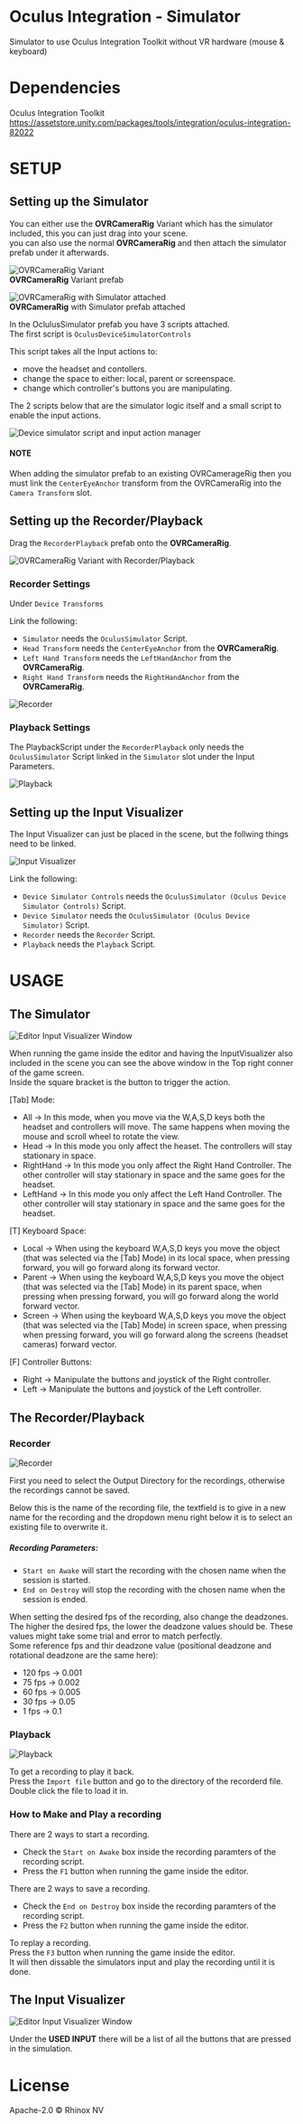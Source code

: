 # Oculus Integration - Simulator

Simulator to use Oculus Integration Toolkit without VR hardware
(mouse & keyboard)

# Dependencies

Oculus Integration Toolkit
https://assetstore.unity.com/packages/tools/integration/oculus-integration-82022


# SETUP

## Setting up the Simulator
You can either use the **OVRCameraRig** Variant which has the simulator included, this you can just drag into your scene.  
you can also use the normal **OVRCameraRig** and then attach the simulator prefab under it afterwards. 

![OVRCameraRig Variant](https://user-images.githubusercontent.com/76707656/221580217-dab6c536-2421-44da-9e55-314df09e616a.png)  
**OVRCameraRig** Variant prefab

![OVRCameraRig with Simulator attached](https://user-images.githubusercontent.com/76707656/221580431-1daaf75f-c4c9-40c7-93aa-33002002dd27.png)  
**OVRCameraRig** with Simulator prefab attached

In the OclulusSimulator prefab you have 3 scripts attached.  
The first script is `OculusDeviceSimulatorControls`

This script takes all the Input actions to:
- move the headset and contollers.
- change the space to either: local, parent or screenspace.
- change which controller's buttons you are manipulating. 

The 2 scripts below that are the simulator logic itself and a small script to enable the input actions.

![Device simulator script and input action manager](https://user-images.githubusercontent.com/76707656/221581792-b131b649-7964-4c06-a9f4-db5ebb231d73.png)

#### NOTE
When adding the simulator prefab to an existing OVRCamerageRig then you must link the `CenterEyeAnchor` transform from the OVRCameraRig into the `Camera Transform` slot.


## Setting up the Recorder/Playback

Drag the `RecorderPlayback` prefab onto the **OVRCameraRig**.

![OVRCameraRig Variant with Recorder/Playback](https://user-images.githubusercontent.com/76707656/221591053-d9008172-86f0-4576-9c94-5a80c642bdfe.png)

### Recorder Settings

Under `Device Transforms`

Link the following:
- `Simulator` needs the `OculusSimulator` Script.
- `Head Transform` needs the `CenterEyeAnchor` from the **OVRCameraRig**.
- `Left Hand Transform` needs the `LeftHandAnchor` from the **OVRCameraRig**.
- `Right Hand Transform` needs the `RightHandAnchor` from the **OVRCameraRig**.

![Recorder](https://user-images.githubusercontent.com/76707656/221591706-a1ab8b98-a1c5-47fe-bca2-c336f7948c41.png)

### Playback Settings

The PlaybackScript under the `RecorderPlayback` only needs the `OculusSimulator` Script linked in the `Simulator` slot under the Input Parameters. 

![Playback](https://user-images.githubusercontent.com/76707656/221591866-594ab150-4a5f-48a1-8373-697045d74bc9.png)

## Setting up the Input Visualizer

The Input Visualizer can just be placed in the scene, but the follwing things need to be linked.

![Input Visualizer](https://user-images.githubusercontent.com/76707656/221597541-e3bee99b-dce6-49c7-8043-6f380652f999.png)

Link the following:
- `Device Simulator Controls` needs the `OculusSimulator (Oculus Device Simulator Controls)` Script.
- `Device Simulator` needs the `OculusSimulator (Oculus Device Simulator)` Script.
- `Recorder` needs the `Recorder` Script.
- `Playback` needs the `Playback` Script.


# USAGE

## The Simulator

![Editor Input Visualizer Window](https://user-images.githubusercontent.com/76707656/221621796-cb3a4893-8c3e-4d7c-a865-7310d59baab5.png)

When running the game inside the editor and having the InputVisualizer also included in the scene you can see the above window in the Top right conner of the game screen.  
Inside the square bracket is the button to trigger the action.

[Tab] Mode:
- All -> In this mode, when you move via the W,A,S,D keys both the headset and controllers will move. The same happens when moving the mouse and scroll wheel to rotate the view. 
- Head -> In this mode you only affect the heaset. The controllers will stay stationary in space.
- RightHand -> In this mode you only affect the Right Hand Controller. The other controller will stay stationary in space and the same goes for the headset.
- LeftHand -> In this mode you only affect the Left Hand Controller. The other controller will stay stationary in space and the same goes for the headset.

[T] Keyboard Space:
- Local -> When using the keyboard W,A,S,D keys you move the object (that was selected via the [Tab] Mode) in its local space, when pressing forward, you will go forward along its forward vector.
- Parent -> When using the keyboard W,A,S,D keys you move the object (that was selected via the [Tab] Mode) in its parent space, when pressing when pressing forward, you will go forward along the world forward vector.
- Screen -> When using the keyboard W,A,S,D keys you move the object (that was selected via the [Tab] Mode) in screen space, when pressing when pressing forward, you will go forward along the screens (headset cameras) forward vector.

[F] Controller Buttons:
- Right -> Manipulate the buttons and joystick of the Right controller.
- Left -> Manipulate the buttons and joystick of the Left controller.

## The Recorder/Playback
### Recorder
![Recorder](https://user-images.githubusercontent.com/76707656/221591706-a1ab8b98-a1c5-47fe-bca2-c336f7948c41.png)

First you need to select the Output Directory for the recordings, otherwise the recordings cannot be saved.

Below this is the name of the recording file, the textfield is to give in a new name for the recording and the dropdown menu right below it is to select an existing file to overwrite it.

##### Recording Parameters:
- `Start on Awake` will start the recording with the chosen name when the session is started.
- `End on Destroy` will stop the recording with the chosen name when the session is ended.

When setting the desired fps of the recording, also change the deadzones.  
The higher the desired fps, the lower the deadzone values should be. These values might take some trial and error to match perfectly.  
Some reference fps and thir deadzone value (positional deadzone and rotational deadzone are the same here):

- 120 fps -> 0.001
- 75 fps  -> 0.002
- 60 fps  -> 0.005
- 30 fps  -> 0.05
- 1 fps   -> 0.1

### Playback
![Playback](https://user-images.githubusercontent.com/76707656/221591866-594ab150-4a5f-48a1-8373-697045d74bc9.png)

To get a recording to play it back.  
Press the `Import file` button and go to the directory of the recorderd file.  
Double click the file to load it in.

### How to **Make** and **Play** a recording

There are 2 ways to start a recording.
- Check the `Start on Awake` box inside the recording paramters of the recording script.
- Press the `F1` button when running the game inside the editor.

There are 2 ways to save a recording.
- Check the `End on Destroy` box inside the recording paramters of the recording script.
- Press the `F2` button when running the game inside the editor.

To replay a recording.  
Press the `F3` button when running the game inside the editor.  
It will then dissable the simulators input and play the recording until it is done.

## The Input Visualizer

![Editor Input Visualizer Window](https://user-images.githubusercontent.com/76707656/221621796-cb3a4893-8c3e-4d7c-a865-7310d59baab5.png)

Under the **USED INPUT** there will be a list of all the buttons that are pressed in the simulation.


# License

Apache-2.0 © Rhinox NV
